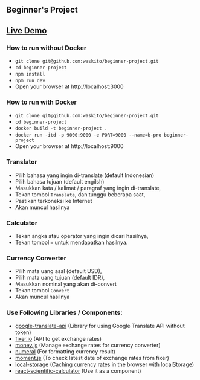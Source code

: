 ## Beginner's Project

[Live Demo](https://beginner-project.herokuapp.com/)
---

### How to run without Docker
- `git clone git@github.com:waskito/beginner-project.git`
- `cd beginner-project`
- `npm install`
- `npm run dev`
- Open your browser at http://localhost:3000

### How to run with Docker
- `git clone git@github.com:waskito/beginner-project.git`
- `cd beginner-project`
- `docker build -t beginner-project .`
- `docker run -itd -p 9000:9000 -e PORT=9000 --name=b-pro beginner-project`
- Open your browser at http://localhost:9000

### Translator
- Pilih bahasa yang ingin di-translate (default Indonesian)
- Pilih bahasa tujuan (default engilsh)
- Masukkan kata / kalimat / paragraf yang ingin di-translate,
- Tekan tombol `Translate`, dan tunggu beberapa saat,
- Pastikan terkoneksi ke Internet
- Akan muncul hasilnya

### Calculator
- Tekan angka atau operator yang ingin dicari hasilnya,
- Tekan tombol `=` untuk mendapatkan hasilnya.

### Currency Converter
- Pilih mata uang asal (default USD),
- Pilih mata uang tujuan (default IDR),
- Masukkan nominal yang akan di-convert
- Tekan tombol `Convert`
- Akan muncul hasilnya

### Use Following Libraries / Components:
- [google-translate-api](https://github.com/matheuss/google-translate-api) (Library for using Google Translate API without token)
- [fixer.io](http://fixer.io/) (API to get exchange rates)
- [money.js](https://github.com/openexchangerates/money.js/) (Manage exchange rates for currency converter)
- [numeral](https://github.com/adamwdraper/Numeral-js) (For formatting currency result)
- [moment.js](https://github.com/moment/moment) (To check latest date of exchange rates from fixer)
- [local-storage](https://github.com/bevacqua/local-storage/) (Caching currency rates in the browser with localStorage)
- [react-scientific-calculator](https://github.com/mazury/react-scientific-calculator) (Use it as a component)